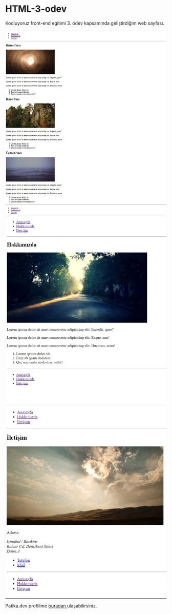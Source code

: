 # HTML-3-odev
Kodluyoruz front-end egitimi 3. ödev  kapsamında geliştirdiğim web sayfası.

![index-image](index.jpg)
![abaout-image](hakk%C4%B1m%C4%B1zda.jpg)
![contact-image](ileti%C5%9Fim.jpg)

---
Patika.dev profilime [buradan ](https://app.patika.dev/ersun)ulaşabilirsiniz.